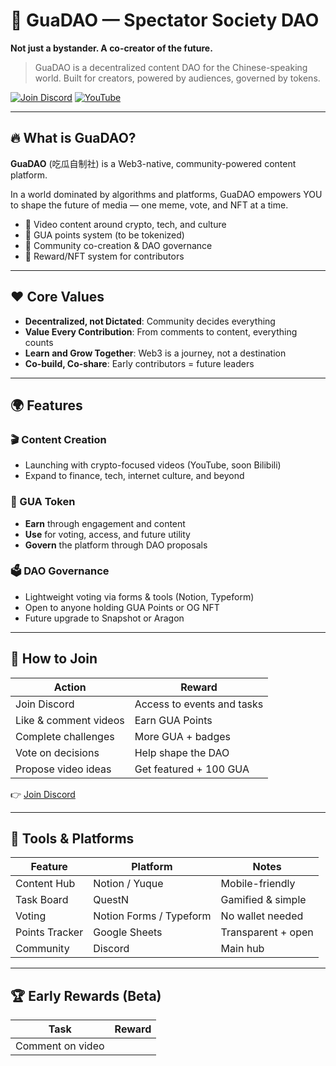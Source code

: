# 🍉 GuaDAO — Spectator Society DAO

**Not just a bystander. A co-creator of the future.**

> GuaDAO is a decentralized content DAO for the Chinese-speaking world. Built for creators, powered by audiences, governed by tokens.

[![Join Discord](https://img.shields.io/discord/123456789012345678.svg?label=Join%20Discord&logo=discord&color=7289da)]([https://discord.gg/fhc5NaXS](https://discord.gg/hBbWQpkV))
[![YouTube](https://img.shields.io/badge/Watch%20us%20on-YouTube-red)](https://www.youtube.com/@cryptoplanet-i5k)

---

## 🔥 What is GuaDAO?

**GuaDAO** (吃瓜自制社) is a Web3-native, community-powered content platform.

In a world dominated by algorithms and platforms, GuaDAO empowers YOU to shape the future of media — one meme, vote, and NFT at a time.

- 🎥 Video content around crypto, tech, and culture
- 🍉 GUA points system (to be tokenized)
- 🧠 Community co-creation & DAO governance
- 🎁 Reward/NFT system for contributors

---

## ❤️ Core Values

- **Decentralized, not Dictated**: Community decides everything
- **Value Every Contribution**: From comments to content, everything counts
- **Learn and Grow Together**: Web3 is a journey, not a destination
- **Co-build, Co-share**: Early contributors = future leaders

---

## 🌍 Features

### 🎬 Content Creation

- Launching with crypto-focused videos (YouTube, soon Bilibili)
- Expand to finance, tech, internet culture, and beyond

### 🍉 GUA Token

- **Earn** through engagement and content
- **Use** for voting, access, and future utility
- **Govern** the platform through DAO proposals

### 🗳 DAO Governance

- Lightweight voting via forms & tools (Notion, Typeform)
- Open to anyone holding GUA Points or OG NFT
- Future upgrade to Snapshot or Aragon

---

## 🚀 How to Join

| Action | Reward |
| ------ | ------ |
| Join Discord | Access to events and tasks |
| Like & comment videos | Earn GUA Points |
| Complete challenges | More GUA + badges |
| Vote on decisions | Help shape the DAO |
| Propose video ideas | Get featured + 100 GUA |

👉 [Join Discord](https://discord.gg/fhc5NaXS)

---

## 🔧 Tools & Platforms

| Feature | Platform | Notes |
|--------|----------|-------|
| Content Hub | Notion / Yuque | Mobile-friendly |
| Task Board | QuestN | Gamified & simple |
| Voting | Notion Forms / Typeform | No wallet needed |
| Points Tracker | Google Sheets | Transparent + open |
| Community | Discord | Main hub |

---

## 🏆 Early Rewards (Beta)

| Task | Reward |
|------|--------|
| Comment on video

